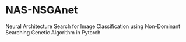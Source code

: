 # NAS-NSGAnet
Neural Architecture Search for Image Classification using Non-Dominant Searching Genetic Algorithm in Pytorch
